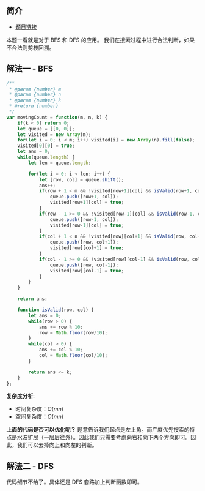 ## 简介
- [题目链接](https://leetcode-cn.com/problems/ji-qi-ren-de-yun-dong-fan-wei-lcof/)

本题一看就是对于 BFS 和 DFS 的应用。
我们在搜索过程中进行合法判断，如果不合法则剪枝回溯。

## 解法一 - BFS

```javascript
/**
 * @param {number} m
 * @param {number} n
 * @param {number} k
 * @return {number}
 */
var movingCount = function(m, n, k) {
    if(k < 0) return 0;
    let queue = [[0, 0]];
    let visited = new Array(m);
    for(let i = 0; i < m; i++) visited[i] = new Array(n).fill(false);
    visited[0][0] = true;
    let ans = 0;
    while(queue.length) {
        let len = queue.length;

        for(let i = 0; i < len; i++) {
            let [row, col] = queue.shift();
            ans++;
            if(row + 1 < m && !visited[row+1][col] && isValid(row+1, col)) {
                queue.push([row+1, col]);
                visited[row+1][col] = true;
            }
            if(row - 1 >= 0 && !visited[row-1][col] && isValid(row-1, col)) { // 这里可以删除
                queue.push([row-1, col]);
                visited[row-1][col] = true;
            }
            if(col + 1 < n && !visited[row][col+1] && isValid(row, col+1)) {
                queue.push([row, col+1]);
                visited[row][col+1] = true;
            }
            if(col - 1 >= 0 && !visited[row][col-1] && isValid(row, col-1)) { // 这里可以删除
                queue.push([row, col-1]);
                visited[row][col-1] = true;
            }
        }
    }

    return ans;

    function isValid(row, col) {
        let ans = 0;
        while(row > 0) {
            ans += row % 10;
            row = Math.floor(row/10);
        }
        while(col > 0) {
            ans += col % 10;
            col = Math.floor(col/10);
        }

        return ans <= k;
    }
};
```

**复杂度分析**:
- 时间复杂度：$O(mn)$
- 空间复杂度：$O(mn)$


**上面的代码是否可以优化呢？**
题意告诉我们起点是左上角。而广度优先搜索的特点是水波扩展（一层层往外）。因此我们只需要考虑向右和向下两个方向即可。因此，我们可以去掉向上和向左的判断。

## 解法二 - DFS
代码细节不给了。具体还是 DFS 套路加上判断函数即可。

